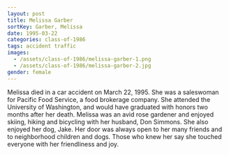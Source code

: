 ```yaml
---
layout: post
title: Melissa Garber
sortKey: Garber, Melissa
date: 1995-03-22
categories: class-of-1986
tags: accident traffic
images:
  - /assets/class-of-1986/melissa-garber-1.png
  - /assets/class-of-1986/melissa-garber-2.jpg
gender: female
---
```

Melissa died in a car accident on March 22, 1995. She was a saleswoman for Pacific Food Service, a food brokerage company. She attended the University of Washington, and would have graduated with honors two months after her death. Melissa was an avid rose gardener and enjoyed skiing, hiking and bicycling with her husband, Don Simmons. She also enjoyed her dog, Jake. Her door was always open to her many friends and to neighborhood children and dogs. Those who knew her say she touched everyone with her friendliness and joy.
